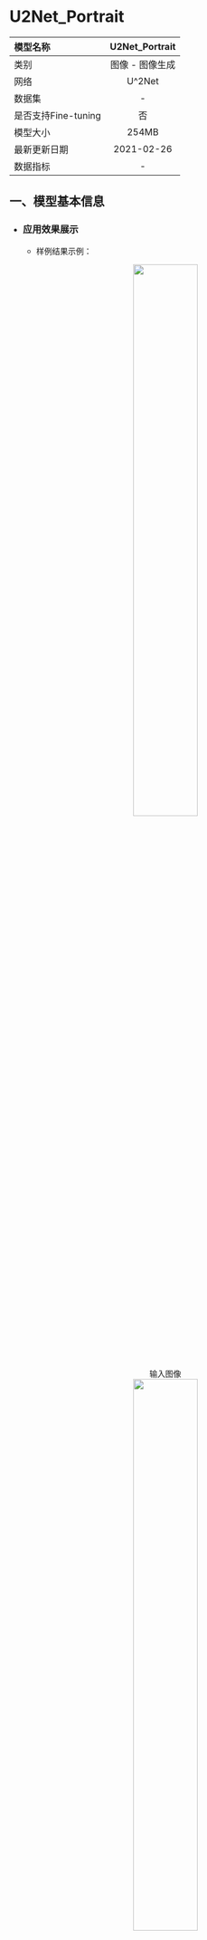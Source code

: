 # U2Net_Portrait

|模型名称|U2Net_Portrait|
| :--- | :---: | 
|类别|图像 - 图像生成|
|网络|U^2Net|
|数据集|-|
|是否支持Fine-tuning|否|
|模型大小|254MB|
|最新更新日期|2021-02-26|
|数据指标|-|


## 一、模型基本信息

- ### 应用效果展示
  - 样例结果示例：
    <p align="center">
    <center>
    <img src="https://ai-studio-static-online.cdn.bcebos.com/07f73466f3294373965e06c141c4781992f447104a94471dadfabc1c3d920861"  height='50%' hspace='10'/> 
    </center>
    <center>输入图像</center>
    <center>
    <img src="https://ai-studio-static-online.cdn.bcebos.com/c6ab02cf27414a5ba5921d9e6b079b487f6cda6026dc4d6dbca8f0167ad7cae3"   height='50%' hspace='10'/>
    </center>
    <center>输出图像</center>
     <br />
    </p> 
    

- ### 模型介绍

  - U2Net_Portrait 可以用于提取人脸的素描结果。


## 二、安装

- ### 1、环境依赖     

  - paddlepaddle >= 2.0.0    

  - paddlehub >= 2.0.0                            

- ### 2、安装

  - ```shell
    $ hub install U2Net_Portrait
    ```
  
## 三、模型API预测

- ### 1、代码示例

  - ```python
    import paddlehub as hub
    import cv2

    model = hub.Module(name="U2Net_Portrait")
    result = model.Cartoon_GEN(images=[cv2.imread('/PATH/TO/IMAGE')])
    # or
    # result = model.Cartoon_GEN(paths=['/PATH/TO/IMAGE'])
    ```

- ### 2、API

  - ```python
    def Portrait_GEN(images=None,
                    paths=None,
                    scale=1,
                    batch_size=1,
                    output_dir='output',
                    face_detection=True,
                    visualization=False):
    ```

    - 人脸画像生成API。

    - **参数**

      - images (list\[numpy.ndarray\]): 图片数据，ndarray.shape 为 \[H, W, C\]；<br/>
      - paths (list\[str\]): 输入图像路径；<br/>
      - scale (float) : 缩放因子（与face_detection相关联)；<br/>
      - batch_size (int) : batch大小；<br/>
      - output\_dir (str): 图片的保存路径，默认设为 output；<br/>
      - visualization (bool) : 是否将结果保存为图片文件；；<br/>

      **NOTE:** paths和images两个参数选择其一进行提供数据
    
    - **返回**
      - res (list\[numpy.ndarray\]): 输出图像数据，ndarray.shape 为 \[H, W, C\]



## 四、更新历史

* 1.0.0

  初始发布
   
  - ```shell
    $ hub install U2Net_Portrait==1.0.0
    ```